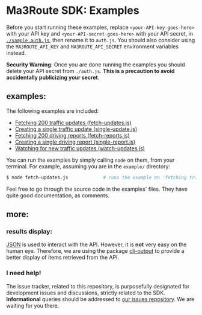 # Ma3Route SDK: Examples

Before you start running these examples, replace `<your-API-key-goes-here>`
with your API key and `<your-API-secret-goes-here>` with your API secret,
in [`./sample.auth.js`][auth-file], then rename it to `auth.js`.
You should also consider using the `MA3ROUTE_API_KEY` and
`MA3ROUTE_API_SECRET` environment variables instead.

**Security Warning**: Once you are done running the examples you should
delete your API secret from `./auth.js`. **This is a precaution to avoid
accidentally publicizing your secret**.


## examples:

The following examples are included:

* [Fetching 200 traffic updates (fetch-updates.js)][fetch-updates]
* [Creating a single traffic update (single-update.js)][single-update]
* [Fetching 200 driving reports (fetch-reports.js)][fetch-reports]
* [Creating a single driving report (single-report.js)][single-report]
* [Watching for new traffic updates (watch-updates.js)][watch-updates]

You can run the examples by simply calling `node` on them, from
your terminal. For example, assuming you are in the `example/` directory:

```bash
$ node fetch-updates.js             # runs the example on 'fetching traffic updates'
```

Feel free to go through the source code in the examples' files. They
have quite good documentation, as comments.


## more:

### results display:

[JSON][json] is used to interact with the API. However, it is
**not** very easy on the human eye. Therefore, we are using
the package [cli-output][out] to provide a better display of
items retrieved from the API.

### I need help!

The issue tracker, related to this repository, is purposefully designated
for development issues and discussions, strictly related to the SDK.
**Informational** queries should be addressed to
[our issues repository][issues-repo]. We are waiting for you there.


[auth-file]:https://github.com/Ma3Route/node-sdk/examples/sample.auth.js
[fetch-updates]:https://github.com/Ma3Route/node-sdk/examples/fetch-updates.js
[single-update]:https://github.com/Ma3Route/node-sdk/examples/single-update.js
[fetch-reports]:https://github.com/Ma3Route/node-sdk/examples/fetch-reports.js
[single-report]:https://github.com/Ma3Route/node-sdk/examples/single-report.js
[watch-updates]:https://github.com/Ma3Route/node-sdk/examples/watch-update.js

[json]:http://json.org/
[out]:https://npmjs.com/package/cli-output
[issues-repo]:https://github.com/Ma3Route/issues
